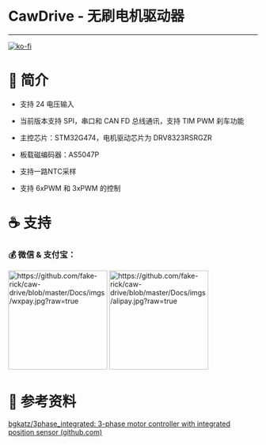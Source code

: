 # CawDrive - 无刷电机驱动器

---

[![ko-fi](https://ko-fi.com/img/githubbutton_sm.svg)](https://ko-fi.com/H2H3PQZVW)

# 🚀 简介

- 支持 24 电压输入

- 当前版本支持 SPI，串口和 CAN FD 总线通讯，支持 TIM PWM 刹车功能

- 主控芯片：STM32G474，电机驱动芯片为 DRV8323RSRGZR

- 板载磁编码器：AS5047P

- 支持一路NTC采样

- 支持 6xPWM 和 3xPWM 的控制


# ☕ 支持

### 💰 微信 & 支付宝：

<img title="" src="https://github.com/fake-rick/caw-drive/blob/master/Docs/imgs/wxpay.jpg?raw=true" alt="https://github.com/fake-rick/caw-drive/blob/master/Docs/imgs/wxpay.jpg?raw=true" height="200"> <img src="https://github.com/fake-rick/caw-drive/blob/master/Docs/imgs/alipay.jpg?raw=true" title="" alt="https://github.com/fake-rick/caw-drive/blob/master/Docs/imgs/alipay.jpg?raw=true" height="200">

# 📝 参考资料

[bgkatz/3phase_integrated: 3-phase motor controller with integrated position sensor (github.com)](https://github.com/bgkatz/3phase_integrated)
